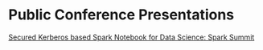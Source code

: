 # Public Conference Presentations

[Secured Kerberos based Spark Notebook for Data Science: Spark Summit](https://www.youtube.com/watch?v=-APcovny7n8)
